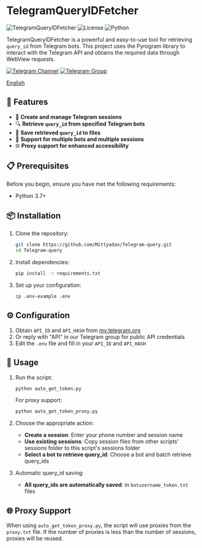 # TelegramQueryIDFetcher

![TelegramQueryIDFetcher](https://img.shields.io/badge/Telegram-QueryIDFetcher-blue.svg)
![License](https://img.shields.io/badge/License-MIT-green.svg)
![Python](https://img.shields.io/badge/Python-3.7%2B-yellow.svg)

TelegramQueryIDFetcher is a powerful and easy-to-use tool for retrieving `query_id` from Telegram bots. This project uses the Pyrogram library to interact with the Telegram API and obtains the required data through WebView requests.

[![Telegram Channel](https://img.shields.io/badge/Telegram-Channel-red?logo=telegram&logoColor=white)](https://t.me/Scripthun0)
[![Telegram Group](https://img.shields.io/badge/Telegram-Group-red?logo=telegram&logoColor=white)](https://t.me/Scripthub00)

[English](#english) 

## 🌟 Features

- 🚀 **Create and manage Telegram sessions**
- 🔍 **Retrieve `query_id` from specified Telegram bots**
- 💾 **Save retrieved `query_id` to files**
- 🤖 **Support for multiple bots and multiple sessions**
- 🌐 **Proxy support for enhanced accessibility**

## 📋 Prerequisites

Before you begin, ensure you have met the following requirements:

- Python 3.7+

## 📦 Installation

1. Clone the repository:

    ```bash
    git clone https://github.com/Mittyadav/Telegram-query.git
    cd Telegram-query
    ```

2. Install dependencies:

    ```bash
    pip install -r requirements.txt
    ```

3. Set up your configuration:

    ```bash
    cp .env-example .env
    ```

## ⚙️ Configuration

1. Obtain `API_ID` and `API_HASH` from [my.telegram.org](https://my.telegram.org)
2. Or reply with "API" in our Telegram group for public API credentials
3. Edit the `.env` file and fill in your `API_ID` and `API_HASH`

## 🚀 Usage

1. Run the script:

    ```bash
    python auto_get_token.py
    ```

   For proxy support:

    ```bash
    python auto_get_token_proxy.py
    ```

2. Choose the appropriate action:

    - **Create a session**: Enter your phone number and session name
    - **Use existing sessions**: Copy session files from other scripts' sessions folder to this script's sessions folder
    - **Select a bot to retrieve query_id**: Choose a bot and batch retrieve query_ids

3. Automatic query_id saving:

    - **All query_ids are automatically saved**: in `botusername_token.txt` files

## 🌐 Proxy Support

When using `auto_get_token_proxy.py`, the script will use proxies from the `proxy.txt` file. If the number of proxies is less than the number of sessions, proxies will be reused.

